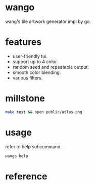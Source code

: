 # wango

wang's tile artwork generator impl by go.


# features

* user-friendly tui.
* support up to 4 color.
* random seed and repeatable output.
* smooth color blending.
* various filters.

# millstone


```bash
make test && open public/atlas.png

```

# usage 

refer to help subcommand.
```go
wango help

```

# reference

